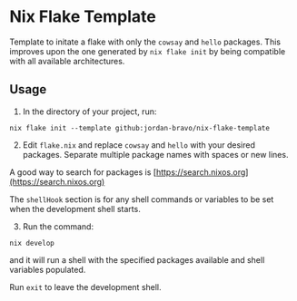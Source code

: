 # Nix Flake Template

Template to initate a flake with only the `cowsay` and `hello` packages.  This improves upon the one generated by `nix flake init` by being compatible with all available architectures.

## Usage

1. In the directory of your project, run:

```
nix flake init --template github:jordan-bravo/nix-flake-template
```

2. Edit `flake.nix` and replace `cowsay` and `hello` with your desired packages.  Separate multiple package names with spaces or new lines.

A good way to search for packages is [https://search.nixos.org](https://search.nixos.org)

The `shellHook` section is for any shell commands or variables to be set when the development shell starts.

3. Run the command:
```
nix develop
```

and it will run a shell with the specified packages available and shell variables populated.

Run `exit` to leave the development shell.
